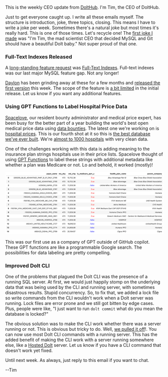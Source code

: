 This is the weekly CEO update from [DoltHub](https://www.dolthub.com/). I'm Tim, the CEO of DoltHub. 

Just to get everyone caught up. I write all these emails myself. The structure is introduction, joke, three topics, closing. This means I have to write a joke per week. Sometimes there's a natural joke but most times it's really hard. This is one of those times. Let's recycle one! The [first joke I made](https://github.com/dolthub/weekly-updates/blob/main/emails/2022/2022-08-05.md) was "I'm Tim, the mad scientist CEO that decided MySQL and Git should have a beautiful Dolt baby." Not super proud of that one.

### Full-Text Indexes Released

A [long-standing feature request](https://github.com/dolthub/dolt/issues/2987) was [Full-Text Indexes](https://www.dolthub.com/blog/2023-07-26-announcing-fulltext-indexes/). Full-text indexes was our last major MySQL feature gap. Not any longer!

[Daylon](https://www.dolthub.com/team#daylon) has been grinding away at these for a few months and [released the first version](https://github.com/dolthub/dolt/releases/tag/v1.8.5) this week. The scope of the feature is [a bit limited](https://www.dolthub.com/blog/2023-07-26-announcing-fulltext-indexes/#whats-missing) in the initial release. Let us know if you want any additional features. 

### Using GPT Functions to Label Hospital Price Data

[Spacelove](https://www.dolthub.com/team#alec), our resident bounty administrator and medical price expert, has been busy for the better part of a year building the world's best open medical price data using [data bounties](https://www.dolthub.com/bounties). The latest one we're working on is [hospital prices](https://www.dolthub.com/repositories/dolthub/transparency-in-pricing). This is our fourth shot at it so this is [the best database we've ever built](https://www.dolthub.com/blog/2023-06-28-how-not-to-hpt/). We're [almost to 1000 hospitals](https://www.dolthub.com/repositories/dolthub/transparency-in-pricing/query/main?active=Tables&q=SELECT+count%28*%29%0AFROM+%60hospital%60%0Awhere+last_updated+is+not+null%0ALIMIT+200%3B%0A) with very clean data.

One of the challenges working with this data is adding meaning to the insurance plan strings hospitals use in their price lists. Spacelove thought of using [GPT Functions](https://www.dolthub.com/blog/2023-07-24-gpt-4-insurance-labeling/#gpt-4) to label these strings with additional metadata like whether a plan was Medicare or not. Lo and behold, it worked (mostly)! 

[![GPT Labels](../images/gpt4-table-label.png)](https://www.dolthub.com/blog/2023-07-24-gpt-4-insurance-labeling)

This was our first use as a company of GPT outside of GitHub copilot. These GPT functions are like a programmable Google search. The possibilities for data labeling are pretty compelling.

### Improved Dolt CLI

One of the problems that plagued the Dolt CLI was the presence of a running SQL server. At first, we would just happily stomp on the underlying data that was being used by the CLI and running server, with sometimes disastrous results. Stupid concurrency. So, to fix that, we added a lock file so write commands from the CLI wouldn't work when a Dolt server was running. Lock files are error prone and we still got bitten by edge cases. Plus, people were like, "I just want to run `dolt commit` what do you mean the database is locked?"

The obvious solution was to make the CLI work whether there was a server running or not. This is obvious but tricky to do. Well, [we pulled it off](https://www.dolthub.com/blog/2023-07-21-cli-to-hosted/)!. You can now use most Dolt CLI commands with a running server. This has the added benefit of making the CLI work with a server running somewhere else, like a [Hosted Dolt](https://hosted.doltdb.com/) server. Let us know if you have a CLI command that doesn't work yet fixed.

Until next week. As always, just reply to this email if you want to chat.

--Tim

